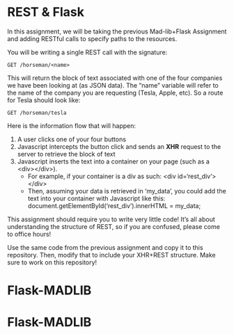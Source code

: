 # REST & Flask

In this assignment, we will be taking the previous Mad-lib+Flask Assignment and adding RESTful calls to specify paths to the resources.

You will be writing a single REST call with the signature:

`GET /horseman/<name>`

This will return the block of text associated with one of the four companies we have been looking at (as JSON data). The “name” variable will refer to the name of the company you are requesting (Tesla, Apple, etc). So a route for Tesla should look like:

`GET /horseman/tesla`

Here is the information flow that will happen:

1) A user clicks one of your four buttons
2) Javascript intercepts the button click and sends an **XHR** request to the server to retrieve the block of text
3) Javascript inserts the text into a container on your page (such as a \<div>\</div>).
    - For example, if your container is a div as such:
        \<div id=‘rest_div’>\</div>
    - Then, assuming your data is retrieved in ‘my_data’, you could add the text into your container with Javascript like this:
        document.getElementById(‘rest_div’).innerHTML = my_data;

This assignment should require you to write very little code! It’s all about understanding the structure of REST, so if you are confused, please come to office hours!

Use the same code from the previous assignment and copy it to this repository. Then, modify that to include your XHR+REST structure. Make sure to work on this repository!
# Flask-MADLIB
# Flask-MADLIB
